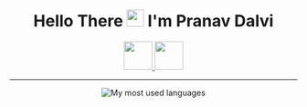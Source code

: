 <h1 align="center">
  Hello There <img src="https://raw.githubusercontent.com/iampavangandhi/iampavangandhi/master/gifs/Hi.gif" height="30px"/> I'm Pranav Dalvi
</h1>

<p align="center">
  <a href="https://pranavdalvi.github.io/mySite/">
  <img height="50" src="https://user-images.githubusercontent.com/46517096/166972883-f5f1d88c-0246-4374-88ac-ded0f2cf0699.png"/>
</a>
<a href="https://www.linkedin.com/in/pranav-dalvi-03947a207/">
  <img height="50" src="https://user-images.githubusercontent.com/46517096/166973395-19676cd8-f8ec-4abf-83ff-da8243505b82.png"/>
</a>
</p>

---
<p align="center"><img src="https://github-readme-stats.vercel.app/api/top-langs/?username=PranavDalvi&theme=github_dark&hide=tex&size_weight=0.5&count_weight=1&layout=compact" alt="My most used languages" /></p>

